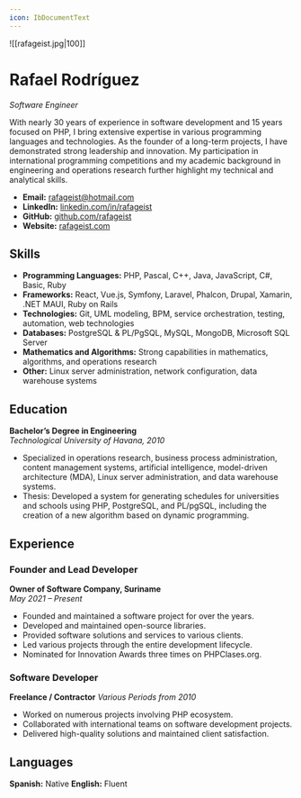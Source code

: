 ```yaml
---
icon: IbDocumentText
---
```

![[rafageist.jpg|100]]
# Rafael Rodríguez
_Software Engineer_

With nearly 30 years of experience in software development and 15 years focused on PHP, I bring extensive expertise in various programming languages and technologies. As the founder of a long-term projects, I have demonstrated strong leadership and innovation. My participation in international programming competitions and my academic background in engineering and operations research further highlight my technical and analytical skills.

- **Email:** [rafageist@hotmail.com](mailto:rafageist@hotmail.com)
- **LinkedIn:** [linkedin.com/in/rafageist](https://www.linkedin.com/in/rafageist)
- **GitHub:** [github.com/rafageist](https://github.com/rafageist)
- **Website:** [rafageist.com](https://rafageist.com)
## Skills

- **Programming Languages:** PHP, Pascal, C++, Java, JavaScript, C#, Basic, Ruby
- **Frameworks:** React, Vue.js, Symfony, Laravel, Phalcon, Drupal, Xamarin, .NET MAUI, Ruby on Rails
- **Technologies:** Git, UML modeling, BPM, service orchestration, testing, automation, web technologies
- **Databases:** PostgreSQL & PL/PgSQL, MySQL, MongoDB, Microsoft SQL Server
- **Mathematics and Algorithms:** Strong capabilities in mathematics, algorithms, and operations research
- **Other:** Linux server administration, network configuration, data warehouse systems

<div style="page-break-after: always;"></div>

## Education

**Bachelor’s Degree in Engineering**  
*Technological University of Havana, 2010*
- Specialized in operations research, business process administration, content management systems, artificial intelligence, model-driven architecture (MDA), Linux server administration, and data warehouse systems.
- Thesis: Developed a system for generating schedules for universities and schools using PHP, PostgreSQL, and PL/pgSQL, including the creation of a new algorithm based on dynamic programming.
## Experience

### Founder and Lead Developer
**Owner of Software Company, Suriname**  
*May 2021 – Present*
- Founded and maintained a software project for over the years.
- Developed and maintained open-source libraries.
- Provided software solutions and services to various clients.
- Led various projects through the entire development lifecycle.
- Nominated for Innovation Awards three times on PHPClases.org.
### Software Developer
**Freelance / Contractor**
*Various Periods from 2010*
- Worked on numerous projects involving PHP ecosystem.
- Collaborated with international teams on software development projects.
- Delivered high-quality solutions and maintained client satisfaction.
## Languages

**Spanish:** Native   **English:** Fluent
